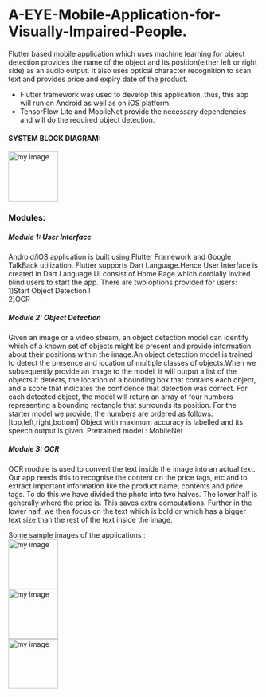 # A-EYE-Mobile-Application-for-Visually-Impaired-People.
Flutter based mobile application which uses machine learning for object detection provides the name of the object and its position(either left or right side) as an audio output. It also uses optical character recognition to scan text and provides price and expiry date of the product.    

- Flutter framework was used to develop this application, thus, this app will run on Android as well as on iOS platform.  
- TensorFlow Lite and MobileNet provide the necessary dependencies and will do the required object detection.    

#### SYSTEM BLOCK DIAGRAM:  
<img src="" width="100" height="100" alt="my image">

### Modules:  
##### Module 1:  User Interface  
Android/iOS application is built using Flutter Framework and Google TalkBack utilization. Flutter supports Dart Language.Hence User Interface is created in Dart Language.UI consist of Home Page which cordially invited blind users to start the app. There are two options provided for users:    
1)Start Object Detection !  
2)OCR  
  
##### Module 2:  Object Detection  
Given an image or a video stream, an object detection model can identify which of a known set of objects might be present and provide information about their positions within the image.An object detection model is trained to detect the presence and location of multiple classes of objects.When we subsequently provide an image to the model, it will output a list of the objects it detects, the location of a bounding box that contains each object, and a score that indicates the confidence that detection was correct.
For each detected object, the model will return an array of four numbers representing a bounding rectangle that surrounds its position. For the starter model we provide, the numbers are ordered as follows:[top,left,right,bottom]
Object with maximum accuracy is labelled and its speech output is given.
Pretrained model : MobileNet  
  
##### Module 3:  OCR  
OCR module is used to convert the text inside the image into an actual text. Our app needs this to recognise the content on the price tags, etc and to extract important information like the product name, contents and price tags. 
To do this we have divided the photo into two halves. The lower half is generally where the price is. This saves extra computations. Further in the lower half, we then focus on the text which is bold or which has a bigger text size than the rest of the text inside the image.  

Some sample images of the applications :  
<img src="" width="100" height="100" alt="my image">  
<img src="" width="100" height="100" alt="my image">  
<img src="" width="100" height="100" alt="my image">














